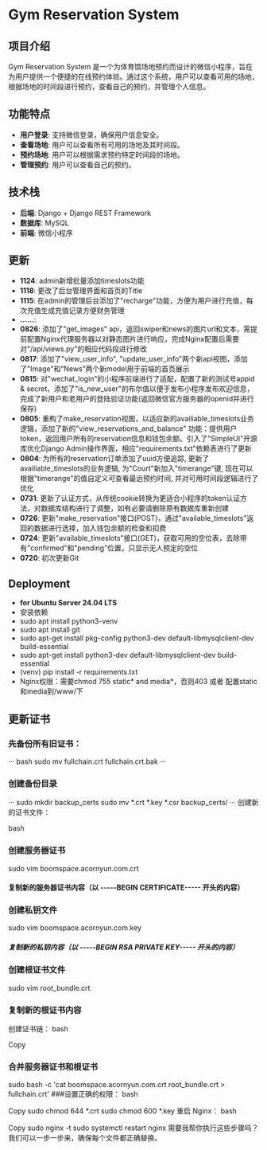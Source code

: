# Gym Reservation System

## 项目介绍
Gym Reservation System 是一个为体育馆场地预约而设计的微信小程序，旨在为用户提供一个便捷的在线预约体验。通过这个系统，用户可以查看可用的场地，根据场地的时间段进行预约，查看自己的预约，并管理个人信息。

## 功能特点
- **用户登录**: 支持微信登录，确保用户信息安全。
- **查看场地**: 用户可以查看所有可用的场地及其时间段。
- **预约场地**: 用户可以根据需求预约特定时间段的场地。
- **管理预约**: 用户可以查看自己的预约。

## 技术栈
- **后端**: Django + Django REST Framework
- **数据库**: MySQL
- **前端**: 微信小程序

## 更新
- **1124**: admin新增批量添加timeslots功能
- **1118**: 更改了后台管理界面和首页的Title
- **1115**: 在admin的管理后台添加了"recharge"功能，方便为用户进行充值，每次充值生成充值记录方便财务管理
- **......**:
- **0826**: 添加了"get_images" api，返回swiper和news的图片url和文本，需提前配置Nginx代理服务器以对静态图片进行响应，完成Nginx配置后需要对"/api/views.py"的相应代码段进行修改
- **0817**: 添加了"view_user_info", "update_user_info"两个新api视图，添加了"Image"和"News"两个新model用于前端的首页展示
- **0815**: 对"wechat_login"的小程序前端进行了适配，配置了新的测试号appid & secret，添加了"is_new_user"的布尔值以便于发布小程序发布欢迎信息，完成了新用户和老用户的登陆验证功能(返回微信官方服务器的openid并进行保存)
- **0805**: 重构了make_reservation视图，以适应新的availiable_timeslots业务逻辑，添加了新的"view_reservations_and_balance" 功能：提供用户token，返回用户所有的reservation信息和钱包余额。引入了"SimpleUI"开源库优化Django Admin操作界面，相应"requirements.txt"依赖表进行了更新
- **0804**: 为所有的reservation订单添加了uuid方便追踪, 更新了availiable_timeslots的业务逻辑, 为"Court"新加入"timerange"键, 现在可以根据"timerange"的值自定义可查看最远预约时间, 并对可用时间段逻辑进行了优化
- **0731**: 更新了认证方式，从传统cookie转换为更适合小程序的token认证方法，对数据库结构进行了调整，如有必要请删除原有数据库重新创建
- **0726**: 更新"make_reservation"接口(POST)，通过"available_timeslots"返回的数据进行选择，加入钱包余额的检查和扣费
- **0724**: 更新"available_timeslots"接口(GET)，获取可用的空位表，去除带有"confirmed"和"pending"位置，只显示无人预定的空位
- **0720**: 初次更新Git


## Deployment
 - **for Ubuntu Server 24.04 LTS**
 - 安装依赖
 - sudo apt install python3-venv
 - sudo apt install git
 - sudo apt-get install pkg-config python3-dev default-libmysqlclient-dev build-essential
 - sudo apt-get install python3-dev default-libmysqlclient-dev build-essential
 - (venv) pip install -r requirements.txt
 - Nginx权限：需要chmod 755 static* and media*，否则403  或者   配置static和media到/www/下

## 更新证书

### 先备份所有旧证书：
···
bash
sudo mv fullchain.crt fullchain.crt.bak
···

### 创建备份目录
···
sudo mkdir backup_certs
sudo mv *.crt *.key *.csr backup_certs/
···
创建新的证书文件：

bash


### 创建服务器证书
sudo vim boomspace.acornyun.com.crt
#### 复制新的服务器证书内容（以 -----BEGIN CERTIFICATE----- 开头的内容）

### 创建私钥文件
sudo vim boomspace.acornyun.com.key
##### 复制新的私钥内容（以 -----BEGIN RSA PRIVATE KEY----- 开头的内容）

### 创建根证书文件
sudo vim root_bundle.crt
### 复制新的根证书内容
创建证书链：
bash

Copy
### 合并服务器证书和根证书
sudo bash -c 'cat boomspace.acornyun.com.crt root_bundle.crt > fullchain.crt'
###设置正确的权限：
bash

Copy
sudo chmod 644 *.crt
sudo chmod 600 *.key
重启 Nginx：
bash

Copy
sudo nginx -t
sudo systemctl restart nginx
需要我帮你执行这些步骤吗？我们可以一步一步来，确保每个文件都正确替换。


